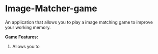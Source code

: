 # Image-Matcher-game
An application that allows you to play a image matching game to improve your working memory.

<b> Game Features: </b>

1. Allows you to 

